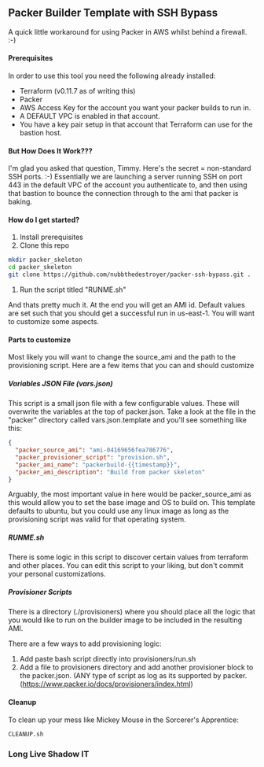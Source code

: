 ## Packer Builder Template with SSH Bypass
A quick little workaround for using Packer in AWS whilst behind a firewall. :-)

#### Prerequisites

In order to use this tool you need the following already installed:
* Terraform (v0.11.7 as of writing this)
* Packer
* AWS Access Key for the account you want your packer builds to run in.
* A DEFAULT VPC is enabled in that account.
* You have a key pair setup in that account that Terraform can use for the bastion host.

#### But How Does It Work???

I'm glad you asked that question, Timmy.
Here's the secret = non-standard SSH ports.  :-)
Essentially we are launching a server running SSH on port 443 in the
default VPC of the account you authenticate to, and then using that
bastion to bounce the connection through to the ami that packer is
baking.

#### How do I get started?

1) Install prerequisites
1) Clone this repo
```bash
mkdir packer_skeleton
cd packer_skeleton
git clone https://github.com/nubbthedestroyer/packer-ssh-bypass.git .
```
1) Run the script titled "RUNME.sh"

And thats pretty much it.  At the end you will get an AMI id.  Default
values are set such that you should get a successful run in us-east-1.
You will want to customize some aspects.

#### Parts to customize

Most likely you will want to change the source_ami and the path
to the provisioning script.  Here are a few items that you can and
should customize

##### Variables JSON File (vars.json)

This script is a small json file with a few configurable values.
These will overwrite the variables at the top of packer.json.  Take a
look at the file in the "packer" directory called vars.json.template
and you'll see something like this:

```json
{
  "packer_source_ami": "ami-04169656fea786776",
  "packer_provisioner_script": "provision.sh",
  "packer_ami_name": "packerbuild-{{timestamp}}",
  "packer_ami_description": "Build from packer skeleton"
}
```

Arguably, the most important value in here would be packer_source_ami
as this would allow you to set the base image and OS to build on.
This template defaults to ubuntu, but you could use any linux image
as long as the provisioning script was valid for that operating system.

##### RUNME.sh

There is some logic in this script to discover certain values from
terraform and other places.  You can edit this script to your liking,
but don't commit your personal customizations.

##### Provisioner Scripts

There is a directory (./provisioners) where you should place all the
logic that you would like to run on the builder image to be included
in the resulting AMI.

There are a few ways to add provisioning logic:

1) Add paste bash script directly into provisioners/run.sh
1) Add a file to provisioners directory and add another provisioner
block to the packer.json. (ANY type of script as log as its supported
by packer.  (https://www.packer.io/docs/provisioners/index.html)

#### Cleanup

To clean up your mess like Mickey Mouse in the Sorcerer's Apprentice:

```bash
CLEANUP.sh
```

### Long Live Shadow IT
